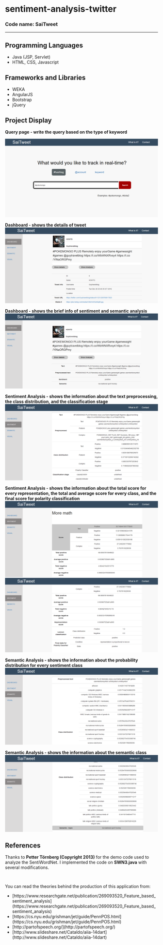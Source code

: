 # sentiment-analysis-twitter

### Code name: SaiTweet

-----

## Programming Languages

<ul>
	<li>Java (JSP, Servlet)</li>
	<li>HTML, CSS, Javascript</li>
</ul>

## Frameworks and Libraries

<ul>
	<li>WEKA</li>
	<li>AngularJS</li>
	<li>Bootstrap</li>
	<li>jQuery</li>
</ul>

## Project Display

**Query page - write the query based on the type of keyword**

![Query page - write the query based on the type of keyword](readme/img/query_page.png)

**Dashboard - shows the details of tweet**
![Dashboard - shows the details of tweet](readme/img/dashboard0.png)

**Dashboard - shows the brief info of sentiment and semantic analysis**
![Dashboard - shows the brief info of sentiment and semantic analysis](readme/img/dashboard1.png)

**Sentiment Analysis - shows the information about the text preprocessing, the class distribution, and the classification stage**
![Sentiment Analysis - preprocessed text, class distribution, and classification stage](readme/img/sentiment0.png)

**Sentiment Analysis - shows the information about the total score for every representation, the total and average score for every class, and the final score for polarity classification**
![Sentiment Analysis - total score for every representation, total and average score for every class, and final score for polarity classification](readme/img/sentiment1.png)
![Sentiment Analysis - total score for every representation, total and average score for every class, and final score for polarity classification](readme/img/sentiment2.png)

**Semantic Analysis - shows the information about the probability distribution for every sentiment class**
![Semantic Analysis - shows the information about the probability distribution for every sentiment class](readme/img/semantic0.png)

**Semantic Analysis - shows the information about the semantic class**
![Semantic Analysis - shows the information about the semantic class](readme/img/semantic1.png)


## References

Thanks to **Petter Törnberg (Copyright 2013)** for the demo code used to analyze the SentiWordNet. I implemented the code on **SWN3.java** with several modifications.<br />

<br />

You can read the theories behind the production of this application from:<br />
<ul>
	<li>[https://www.researchgate.net/publication/269093520_Feature_based_sentiment_analysis](https://www.researchgate.net/publication/269093520_Feature_based_sentiment_analysis)</li>
	<li>[https://cs.nyu.edu/grishman/jet/guide/PennPOS.html](https://cs.nyu.edu/grishman/jet/guide/PennPOS.html)</li>
	<li>[http://partofspeech.org/](http://partofspeech.org/)</li>
	<li>[http://www.slideshare.net/Cataldo/aiia-14dart](http://www.slideshare.net/Cataldo/aiia-14dart)</li>
</ul>
